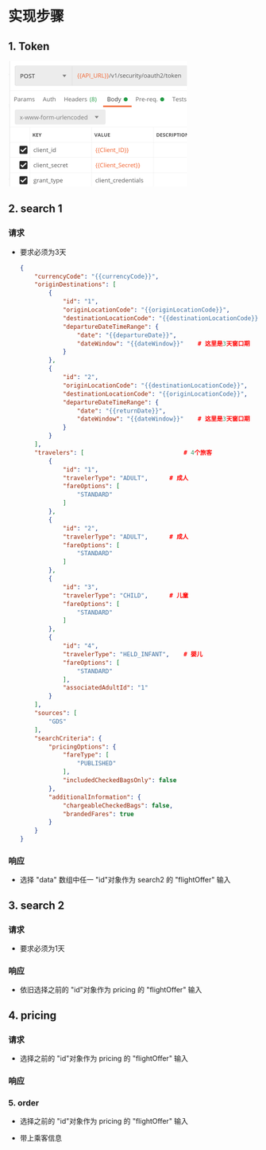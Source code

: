 # 实现步骤

## 1. Token

<img src="001.png" alt="001" style="zoom: 50%;" />

## 2. search 1

### 请求

- 要求必须为3天

  ```json
  {
      "currencyCode": "{{currencyCode}}",
      "originDestinations": [
          {
              "id": "1",
              "originLocationCode": "{{originLocationCode}}",
              "destinationLocationCode": "{{destinationLocationCode}}",
              "departureDateTimeRange": {
                  "date": "{{departureDate}}",
                  "dateWindow": "{{dateWindow}}"	# 这里是3天窗口期
              }
          },
          {
              "id": "2",
              "originLocationCode": "{{destinationLocationCode}}",
              "destinationLocationCode": "{{originLocationCode}}",
              "departureDateTimeRange": {
                  "date": "{{returnDate}}",
                  "dateWindow": "{{dateWindow}}"	# 这里是3天窗口期
              }
          }
      ],
      "travelers": [							# 4个旅客
          {
              "id": "1",
              "travelerType": "ADULT",		# 成人
              "fareOptions": [
                  "STANDARD"
              ]
          },
          {
              "id": "2",
              "travelerType": "ADULT",		# 成人
              "fareOptions": [
                  "STANDARD"
              ]
          },
          {
              "id": "3",
              "travelerType": "CHILD",		# 儿童
              "fareOptions": [
                  "STANDARD"
              ]
          },
          {
              "id": "4",
              "travelerType": "HELD_INFANT",	# 婴儿
              "fareOptions": [
                  "STANDARD"
              ],
              "associatedAdultId": "1"
          }
      ],
      "sources": [
          "GDS"
      ],
      "searchCriteria": {
          "pricingOptions": {
              "fareType": [
                  "PUBLISHED"
              ],
              "includedCheckedBagsOnly": false
          },
          "additionalInformation": {
              "chargeableCheckedBags": false,
              "brandedFares": true
          }
      }
  }
  ```

  

### 响应

- 选择 "data" 数组中任一 "id"对象作为 search2 的 "flightOffer" 输入	

## 3. search 2

### 请求

- 要求必须为1天

### 响应

- 依旧选择之前的 "id"对象作为 pricing 的 "flightOffer" 输入	


## 4. pricing

### 请求

- 选择之前的 "id"对象作为 pricing 的 "flightOffer" 输入

### 响应	

### 5. order

- 选择之前的 "id"对象作为 pricing 的 "flightOffer" 输入

- 带上乘客信息